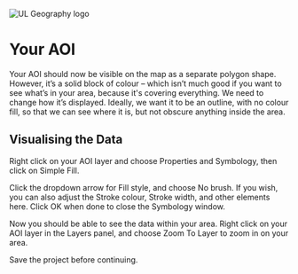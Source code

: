 ![UL Geography logo](./assets/images/GY4006_logo.png)

# Your AOI

Your AOI should now be visible on the map as a separate polygon shape. However, it’s a solid block of colour – which isn’t much good if you want to see what’s in your area, because it's covering everything. We need to change how it’s displayed. Ideally, we want it to be an outline, with no colour fill, so that we can see where it is, but not obscure anything inside the area.

## Visualising the Data

Right click on your AOI layer and choose Properties and Symbology, then click on Simple Fill. 

Click the dropdown arrow for Fill style, and choose No brush. If you wish, you can also adjust the Stroke colour, Stroke width, and other elements here. Click OK when done to close the Symbology window.

Now you should be able to see the data within your area. Right click on your AOI layer in the Layers panel, and choose Zoom To Layer to zoom in on your area.

Save the project before continuing.
